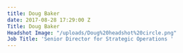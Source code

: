 ```yaml
---
title: Doug Baker
date: 2017-08-28 17:29:00 Z
Title: Doug Baker
Headshot Image: "/uploads/Doug%20headshot%20circle.png"
Job Title: 'Senior Director for Strategic Operations '
---
```


